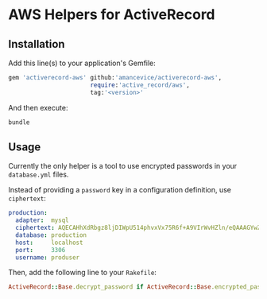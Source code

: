 # AWS Helpers for ActiveRecord

## Installation

Add this line(s) to your application's Gemfile:

```ruby
gem 'activerecord-aws' github:'amancevice/activerecord-aws',
                       require:'active_record/aws',
                       tag:'<version>'
```

And then execute:

```bash
bundle
```

## Usage

Currently the only helper is a tool to use encrypted passwords in your `database.yml` files.

Instead of providing a `password` key in a configuration definition, use `ciphertext`:

```yaml
production:
  adapter:  mysql
  ciphertext: AQECAHhXdRbgz8ljDIWpU514phvxVx75R6f+A9VIrWvHZln/eQAAAGYwZAYJKoZIhvcNAQcGoFcwVQIBADBQBgkqhkiG9w0BBwEwHgYJYIZIAWUDBAEuMBEEDFKcRENqOdZFCUiVKQIBEIAjBi2ABQVzw9gjJUJCE0DBGoE0cQMgJfBZsnuRCjZl4G0Jc70=
  database: production
  host:     localhost
  port:     3306
  username: produser
```

Then, add the following line to your `Rakefile`:

```ruby
ActiveRecord::Base.decrypt_password if ActiveRecord::Base.encrypted_password?
```
